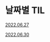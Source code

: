 # 날짜별 TIL

[2022.06.27](https://github.com/IronD414/TIL/blob/main/2022.06.27.md)

[2022.06.30](https://github.com/IronD414/TIL/blob/main/2022.06.30.md)
